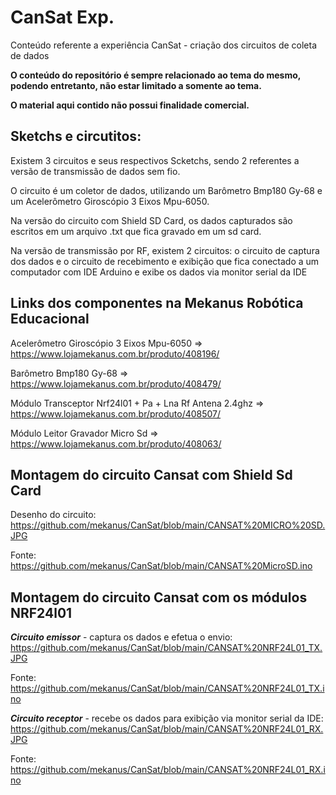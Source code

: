 # CanSat Exp.
Conteúdo referente a experiência CanSat - criação dos circuitos de coleta de dados

**O conteúdo do repositório é sempre relacionado ao tema do mesmo, podendo entretanto, não estar limitado a somente ao tema.**

**O material aqui contido não possui finalidade comercial.**


## Sketchs e circutitos:

Existem 3 circuitos e seus respectivos Scketchs, sendo 2 referentes a versão de transmissão de dados sem fio.

O circuito é um coletor de dados, utilizando um Barômetro Bmp180 Gy-68 e um Acelerômetro Giroscópio 3 Eixos Mpu-6050. 

Na versão do circuito com Shield SD Card, os dados capturados são escritos em um arquivo .txt que fica gravado em um sd card.

Na versão de transmissão por RF, existem 2 circuitos: o circuito de captura dos dados e o circuito de recebimento e exibição que fica conectado a um computador com IDE Arduino e exibe os dados via monitor serial da IDE


## Links dos componentes na Mekanus Robótica Educacional

Acelerômetro Giroscópio 3 Eixos Mpu-6050 => https://www.lojamekanus.com.br/produto/408196/

Barômetro Bmp180 Gy-68 => https://www.lojamekanus.com.br/produto/408479/

Módulo Transceptor Nrf24l01 + Pa + Lna Rf Antena 2.4ghz => https://www.lojamekanus.com.br/produto/408507/

Módulo Leitor Gravador Micro Sd => https://www.lojamekanus.com.br/produto/408063/

## Montagem do circuito Cansat com Shield Sd Card 


Desenho do circuito: https://github.com/mekanus/CanSat/blob/main/CANSAT%20MICRO%20SD.JPG

Fonte: https://github.com/mekanus/CanSat/blob/main/CANSAT%20MicroSD.ino


## Montagem do circuito Cansat com os módulos NRF24l01


***Circuito emissor*** - captura os dados e efetua o envio: https://github.com/mekanus/CanSat/blob/main/CANSAT%20NRF24L01_TX.JPG

Fonte: https://github.com/mekanus/CanSat/blob/main/CANSAT%20NRF24L01_TX.ino

***Circuito receptor*** - recebe os dados para exibição via monitor serial da IDE: https://github.com/mekanus/CanSat/blob/main/CANSAT%20NRF24L01_RX.JPG

Fonte: https://github.com/mekanus/CanSat/blob/main/CANSAT%20NRF24L01_RX.ino


